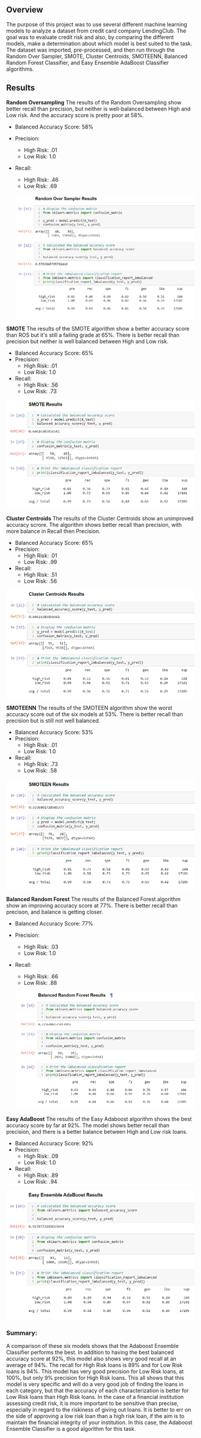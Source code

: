 ## Overview
The purpose of this project was to use several different machine learning models to analyze a dataset from credit card company LendingClub.  The goal was to evaluate credit risk and also, by comparing the different models, make a determination about which model is best suited to the task.  The dataset was imported, pre-processed, and then run through the Random Over Sampler, SMOTE, Cluster Centroids, SMOTEENN, Balanced Random Forest Classifier, and Easy Ensemble AdaBoost Classifier algorithms.

## Results 
**Random Oversampling**
The results of the Random Oversampling show better recall than precision, but neither is well-balanced between High and Low risk.  And the accuracy score is pretty poor at 58%.
- Balanced Accuracy Score: 58%
- Precision: 	
  - High Risk: .01 
  - Low Risk: 1.0
- Recall: 	
  - High Risk: .46 
  - Low Risk: .69
  
  ![ROS.PNG](https://github.com/Alawler12/Credit_Risk_Analysis/blob/main/screenshots/ROS.PNG)

**SMOTE**
The results of the SMOTE algorithm show a better accuracy score than ROS but it's still a failing grade at 65%.  There is better recall than precision but neither is well balanced between High and Low risk.
- Balanced Accuracy Score: 65%
- Precision: 	
  - High Risk: .01
  - Low Risk: 1.0
- Recall: 	
  - High Risk: .56 
  - Low Risk: .73

![smote.PNG](https://github.com/Alawler12/Credit_Risk_Analysis/blob/main/screenshots/smote.PNG)

**Cluster Centroids**
The results of the Cluster Centroids show an unimproved accuracy scrore.  The algorithm shows better recall than precision, with more balance in Recall then Precision.
- Balanced Accuracy Score: 65%
- Precision: 	
  - High Risk: .01 
  - Low Risk: .99
- Recall: 	
  - High Risk: .51 
  - Low Risk: .56

![cc.PNG](https://github.com/Alawler12/Credit_Risk_Analysis/blob/main/screenshots/cc.PNG)

**SMOTEENN**
The results of the SMOTEEN algorithm show the worst accuracy score out of the six models at 53%.  There is better recall than precision but is still not well balanced.
- Balanced Accuracy Score: 53%
- Precision: 	
  - High Risk: .01 
  - Low Risk: 1.0
- Recall: 	
  - High Risk: .73 
  - Low Risk: .58

![smoteenn.PNG](https://github.com/Alawler12/Credit_Risk_Analysis/blob/main/screenshots/smoteenn.PNG)

**Balanced Random Forest**
The results of the Balanced Forest algorithm show an improving accuracy score at 77%.  There is better recall than precison, and balance is getting closer.
- Balanced Accuracy Score: 77%
- Precision: 
  - High Risk: .03 
  - Low Risk: 1.0
- Recall: 
  - High Risk: .66 
  - Low Risk: .88
  
  ![brf.PNG](https://github.com/Alawler12/Credit_Risk_Analysis/blob/main/screenshots/brf.PNG)

**Easy AdaBoost**
The results of the Easy Adaboost algorithm shows the best accuracy score by far at 92%.  The model shows better recall than precision, and there is a better balance between High and Low risk loans.
- Balanced Accuracy Score: 92%
- Precision: 
  - High Risk: .09 
  - Low Risk: 1.0
- Recall: 
  - High Risk: .89 
  - Low Risk: .94

![eea.PNG](https://github.com/Alawler12/Credit_Risk_Analysis/blob/main/screenshots/eea.PNG)

### Summary: 
A comparison of these six models shows that the Adaboost Ensemble Classifier performs the best.  In addition to having the best balanced accuracy score at 92%, this model also shows very good recall at an average of 94%.  The recall for High Risk loans is 89% and for Low Risk loans is 94%.  This model has very good precision for Low Risk loans, at 100%, but only 9% precision for High Risk loans.  This all shows that this model is very specific and will do a very good job of finding the loans in each category, but that the accuracy of each characterization is better for Low Risk loans than High Risk loans.  In the case of a financial institution assessing credit risk, it is more important to be sensitive than precise, especially in regard to the riskiness of giving out loans.  It is better to err on the side of approving a low risk loan than a high risk loan, if the aim is to maintain the financial integrity of your institution.  In this case, the Adaboost Ensemble Classifier is a good algorithm for this task.

